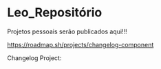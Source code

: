 # Leo_Repositório
Projetos pessoais serão publicados aqui!!!

https://roadmap.sh/projects/changelog-component

Changelog Project:
